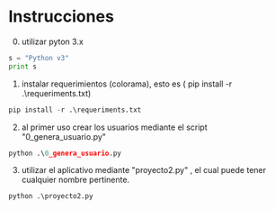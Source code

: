 # Instrucciones

0) utilizar pyton 3.x
 ```python
s = "Python v3"
print s
```

1) instalar requerimientos (colorama), esto es  ( pip install -r .\requeriments.txt)
```python
pip install -r .\requeriments.txt
```

2) al primer uso crear los usuarios mediante el script "0_genera_usuario.py"
```python
python .\0_genera_usuario.py
```

3) utilizar el aplicativo mediante "proyecto2.py" , el cual puede tener cualquier nombre pertinente.
```python
python .\proyecto2.py
```
